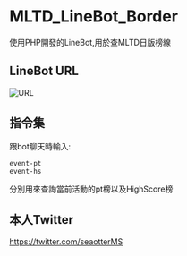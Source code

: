 # MLTD_LineBot_Border
 使用PHP開發的LineBot,用於查MLTD日版榜線

## LineBot URL
![URL]()

## 指令集

跟bot聊天時輸入:
```console
event-pt
event-hs
```
分別用來查詢當前活動的pt榜以及HighScore榜

## 本人Twitter

https://twitter.com/seaotterMS